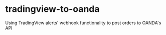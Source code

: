 # tradingview-to-oanda
 Using TradingView alerts' webhook functionality to post orders to OANDA's API
